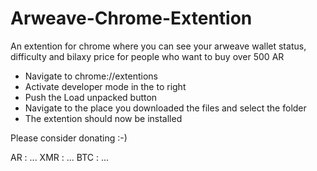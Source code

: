 # Arweave-Chrome-Extention
An extention for chrome where you can see your arweave wallet status, difficulty and bilaxy price for people who want to buy over 500 AR

* Navigate to chrome://extentions
* Activate developer mode in the to right
* Push the Load unpacked button
* Navigate to the place you downloaded the files and select the folder
* The extention should now be installed

Please consider donating :-)

AR : ...
XMR : ...
BTC : ...
